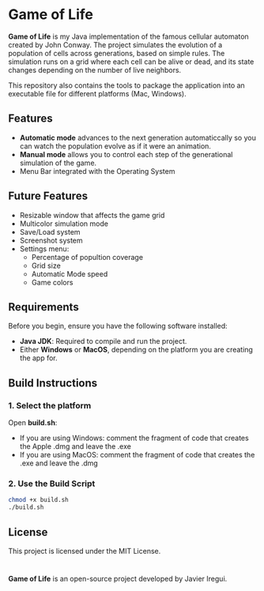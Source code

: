 # Game of Life

**Game of Life** is my Java implementation of the famous cellular automaton created by John Conway. The project simulates the evolution of a population of cells across generations, based on simple rules. The simulation runs on a grid where each cell can be alive or dead, and its state changes depending on the number of live neighbors.

This repository also contains the tools to package the application into an executable file for different platforms (Mac, Windows).

## Features

- **Automatic  mode** advances to the next generation automaticcally so you can watch the population evolve as if it were an animation.
- **Manual mode** allows you to control each step of the generational simulation of the game.
- Menu Bar integrated with the Operating System

## Future Features

- Resizable window that affects the game grid
- Multicolor simulation mode
- Save/Load system
- Screenshot system
- Settings menu:
  - Percentage of popultion coverage
  - Grid size
  - Automatíc Mode speed
  - Game colors

## Requirements

Before you begin, ensure you have the following software installed:

- **Java JDK**: Required to compile and run the project.
- Either **Windows** or **MacOS**, depending on the platform you are creating the app for.

## Build Instructions

### 1. Select the platform

Open **build.sh**:

- If you are using Windows: comment the fragment of code that creates the Apple .dmg and leave the .exe
- If you are using MacOS: comment the fragment of code that creates the .exe and leave the .dmg

### 2. Use the Build Script

```bash
chmod +x build.sh
./build.sh
```

## License

This project is licensed under the MIT License.

#

**Game of Life** is an open-source project developed by Javier Iregui.
